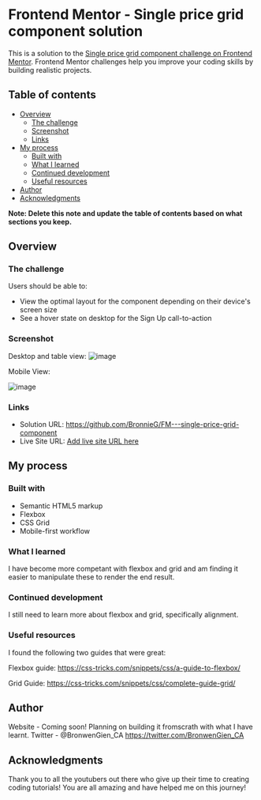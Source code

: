 # Frontend Mentor - Single price grid component solution

This is a solution to the [Single price grid component challenge on Frontend Mentor](https://www.frontendmentor.io/challenges/single-price-grid-component-5ce41129d0ff452fec5abbbc). Frontend Mentor challenges help you improve your coding skills by building realistic projects. 

## Table of contents

- [Overview](#overview)
  - [The challenge](#the-challenge)
  - [Screenshot](#screenshot)
  - [Links](#links)
- [My process](#my-process)
  - [Built with](#built-with)
  - [What I learned](#what-i-learned)
  - [Continued development](#continued-development)
  - [Useful resources](#useful-resources)
- [Author](#author)
- [Acknowledgments](#acknowledgments)

**Note: Delete this note and update the table of contents based on what sections you keep.**

## Overview

### The challenge

Users should be able to:

- View the optimal layout for the component depending on their device's screen size
- See a hover state on desktop for the Sign Up call-to-action

### Screenshot

Desktop and table view:
![image](https://user-images.githubusercontent.com/82151225/127750343-0597418b-200b-4173-8dc9-8f4f64605251.png)

Mobile View:

![image](https://user-images.githubusercontent.com/82151225/127750355-a8840d35-3740-4ff9-bec8-b5396d4856f0.png)

### Links

- Solution URL: https://github.com/BronnieG/FM---single-price-grid-component
- Live Site URL: [Add live site URL here](https://your-live-site-url.com)

## My process

### Built with

- Semantic HTML5 markup
- Flexbox
- CSS Grid
- Mobile-first workflow

### What I learned

I have become more competant with flexbox and grid and am finding it easier to manipulate these to render the end result.

### Continued development

I still need to learn more about flexbox and grid, specifically alignment.

### Useful resources

I found the following two guides that were great:

Flexbox guide: https://css-tricks.com/snippets/css/a-guide-to-flexbox/

Grid Guide: https://css-tricks.com/snippets/css/complete-guide-grid/

## Author

Website - Coming soon! Planning on building it fromscrath with what I have learnt.
Twitter - @BronwenGien_CA https://twitter.com/BronwenGien_CA

## Acknowledgments

Thank you to all the youtubers out there who give up their time to creating coding tutorials! You are all amazing and have helped me on this journey!
